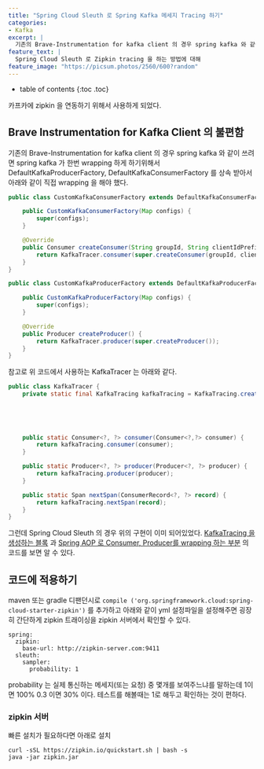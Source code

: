 ```yaml
---
title: "Spring Cloud Sleuth 로 Spring Kafka 메세지 Tracing 하기"
categories: 
- Kafka
excerpt: |
  기존의 Brave-Instrumentation for kafka client 의 경우 spring kafka 와 같이 쓰려면 spring kafka 가 한번 wrapping 하게 하기위해서 DefaultKafkaProducerFactory, DefaultKafkaConsumerFactory 를 상속 받아서 아래와 같이 직접 wrapping 을 해야 했다.
feature_text: |
  Spring Cloud Sleuth 로 Zipkin tracing 을 하는 방법에 대해
feature_image: "https://picsum.photos/2560/600?random"
---
```


* table of contents
{:toc .toc}

카프카에 zipkin 을 연동하기 위해서 사용하게 되었다. 

## Brave Instrumentation for Kafka Client 의 불편함
기존의 Brave-Instrumentation for kafka client 의 경우 spring kafka 와 같이 쓰려면 spring kafka 가 한번 wrapping 하게 하기위해서 DefaultKafkaProducerFactory, DefaultKafkaConsumerFactory 를 상속 받아서 아래와 같이 직접 wrapping 을 해야 했다.

``` java
public class CustomKafkaConsumerFactory extends DefaultKafkaConsumerFactory {

    public CustomKafkaConsumerFactory(Map configs) {
        super(configs);
    }

    @Override
    public Consumer createConsumer(String groupId, String clientIdPrefix, String clientIdSuffix) {
        return KafkaTracer.consumer(super.createConsumer(groupId, clientIdPrefix, clientIdSuffix));
    }
}

```

``` java
public class CustomKafkaProducerFactory extends DefaultKafkaProducerFactory {

    public CustomKafkaProducerFactory(Map configs) {
        super(configs);
    }

    @Override
    public Producer createProducer() {
        return KafkaTracer.producer(super.createProducer());
    }
}

```

참고로 위 코드에서 사용하는 KafkaTracer 는 아래와 같다.
``` java
public class KafkaTracer {
    private static final KafkaTracing kafkaTracing = KafkaTracing.create(Tracing.newBuilder()
                                                                                .localServiceName("MY-SERVICE")
                                                                                .currentTraceContext(new StrictCurrentTraceContext())
                                                                                .spanReporter(AsyncReporter.create(URLConnectionSender.create("http://zipkin-url:9411/api/v2/spans")))
                                                                                .build());

    public static Consumer<?, ?> consumer(Consumer<?,?> consumer) {
        return kafkaTracing.consumer(consumer);
    }

    public static Producer<?, ?> producer(Producer<?, ?> producer) {
        return kafkaTracing.producer(producer);
    }

    public static Span nextSpan(ConsumerRecord<?, ?> record) {
        return kafkaTracing.nextSpan(record);
    }
}
```

그런데 Spring Cloud Sleuth 의 경우 위의 구현이 이미 되어있었다.  [KafkaTracing 을 생성하는 블록](https://github.com/spring-cloud/spring-cloud-sleuth/blob/9a085e3b415bf4f18ae34c9cd72ccf9173bd12f5/spring-cloud-sleuth-core/src/main/java/org/springframework/cloud/sleuth/instrument/messaging/TraceMessagingAutoConfiguration.java#L101) 과 [Spring AOP 로 Consumer, Producer를 wrapping 하는 부분](https://github.com/spring-cloud/spring-cloud-sleuth/blob/9a085e3b415bf4f18ae34c9cd72ccf9173bd12f5/spring-cloud-sleuth-core/src/main/java/org/springframework/cloud/sleuth/instrument/messaging/TraceMessagingAutoConfiguration.java#L151) 의 코드를 보면 알 수 있다.

## 코드에 적용하기

maven 또는 gradle 디팬던시로 `compile ('org.springframework.cloud:spring-cloud-starter-zipkin')` 를 추가하고 아래와 같이 yml 설정파일을 설정해주면 굉장히 간단하게 zipkin 트래이싱을 zipkin 서버에서 확인할 수 있다. 

``` plain
spring:
  zipkin:
    base-url: http://zipkin-server.com:9411 
  sleuth:
    sampler:
      probability: 1
```
probability 는 실제 통신하는 메세지(또는 요청) 중 몇개를 보여주느냐를 말하는데 1이면 100% 0.3 이면 30% 이다. 테스트를 해볼때는 1로 해두고 확인하는 것이 편하다.

### zipkin 서버
빠른 설치가 필요하다면 아래로 설치

``` 
curl -sSL https://zipkin.io/quickstart.sh | bash -s
java -jar zipkin.jar
```
